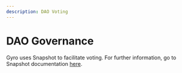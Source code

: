 ```yaml
---
description: DAO Voting
---
```


# DAO Governance

Gyro uses Snapshot to facilitate voting. For further information, go to Snapshot documentation [here](https://docs.snapshot.org/).&#x20;
